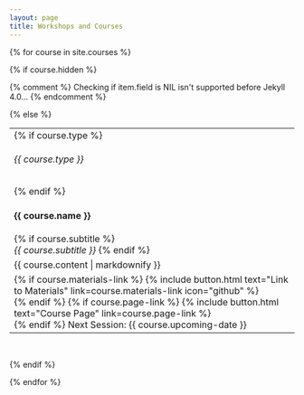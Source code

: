 ```yaml
---
layout: page
title: Workshops and Courses
---
```


{% for course in site.courses %}

{% if course.hidden %}

  {% comment %} Checking if item.field is NIL isn't supported before Jekyll 4.0... {% endcomment %}

{% else %}

  <table class="training-courses"><tr>
  <td class="course-name" id="{{ course.name | slugify }}">
    {% if course.type %}
    <h6>{{ course.type }}</h6>
    {% endif %}
    <h4>{{ course.name }}</h4>
    {% if course.subtitle %}
    <br><i>{{ course.subtitle }}</i>
    {% endif %}
  </td>
  </tr><tr>
  <td class="course-content">{{ course.content | markdownify }}</td>
  </tr><tr>
  <td class="course-upcoming-date">
    {% if course.materials-link %}
    {% include button.html text="Link to Materials" link=course.materials-link icon="github" %}
    <br>
    {% endif %}
    {% if course.page-link %}
    {% include button.html text="Course Page" link=course.page-link %}
    <br>
    {% endif %}
    Next Session: {{ course.upcoming-date }}
  </td>
  </tr></table>
  <br>

{% endif %}

{% endfor %}
